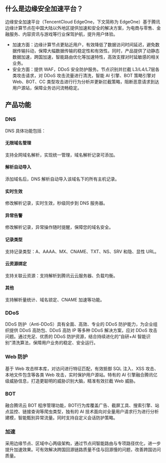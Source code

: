 ## 什么是边缘安全加速平台？
边缘安全加速平台（TencentCloud EdgeOne，下文简称为 EdgeOne）基于腾讯边缘计算节点在中国大陆以外地区提供加速和安全的解决方案，为电商与零售、金融服务、内容资讯与游戏等行业保驾护航，提升用户体验。

- 加速方面：边缘计算节点更贴近用户，有效降低了数据访问时间延迟，避免数据传输抖动，保障大幅数据传输的稳定性和有效性。同时，产品提供了动静态数据加速，跨国加速，智能路由优化等加速特性，高效支撑对时延敏感的相关业务。
- 安全方面：提供 WAF，DDoS 安全防护服务。节点识别并拦截 L3/L4/L7层各类攻击请求，对 DDoS 攻击流量进行清洗，智能 AI 引擎、BOT 策略引擎对 Web、BOT、CC 类型攻击进行行为分析并更新拦截策略，阻断恶意请求到达用户源站，保障业务访问流畅稳定。

## 产品功能
### DNS
DNS 具体功能包括：

#### 无限域名管理
支持全网域名解析，实现统一管理，域名解析记录可添加。

#### 解析自动导入
添加域名后，DNS 解析自动导入该域名下的所有主机记录。

#### 实时生效
修改解析记录，实时生效，秒级同步到 DNS 服务器。

#### 异常告警
修改解析记录，异常操作随时提醒，保障您的域名安全。

#### 记录类型
支持记录类型：A、AAAA、MX、CNAME、TXT、NS、SRV 和隐、显性 URL。

#### 云资源绑定
支持关联云资源：支持解析到腾讯云云服务器、负载均衡。

#### 其他
支持解析量统计、域名锁定、CNAME 加速等功能。

 
### DDoS
DDoS 防护（Anti-DDoS）具有全面、高效、专业的 DDoS 防护能力，为企业组织提供 DDoS 高防包、DDoS 高防 IP 等多种 DDoS 解决方案，应对 DDoS 攻击问题。通过充足、优质的 DDoS 防护资源，结合持续进化的“自研+AI 智能识别”清洗算法，保障用户业务的稳定、安全运行。

### Web 防护
基于 Web 攻击样本库，对访问进行特征匹配，有效抵御 SQL 注入、XSS 攻击、本地文件包含等各类 Web 攻击，实时保护用户源站。特有的 AI 引擎融合腾讯亿级威胁信息，打造更聪明的威胁识别大脑，精准有效拦截 Web 威胁。

### BOT
融合腾讯云 BOT 程序管理功能，BOT行为库覆盖广告、截屏工具、搜索引擎、站点监控、链接查询等爬虫类型，独有的 AI 技术面向对全量用户请求行为进行分析建模，智能甄别异常流量。同时支持自定义会话防护策略。


### 加速
采用边缘节点、区域中心两级架构，通过节点间智能路由与专项路径优化，进一步提升加速效果。可有效解决跨国回源链路质量不佳与回源慢的问题，改善跨国访问质量。
